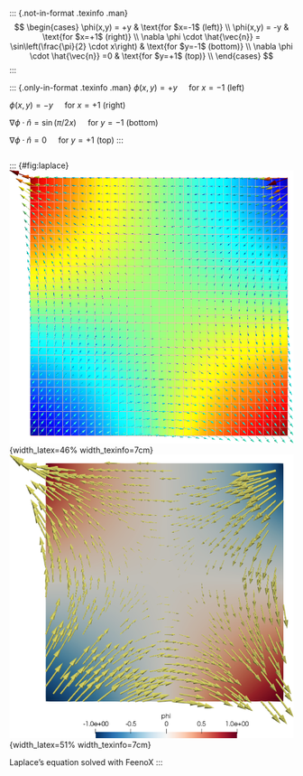 

::: {.not-in-format .texinfo .man}
$$
\begin{cases}
\phi(x,y) = +y & \text{for $x=-1$ (left)} \\
\phi(x,y) = -y & \text{for $x=+1$ (right)} \\
\nabla \phi \cdot \hat{\vec{n}} = \sin\left(\frac{\pi}{2} \cdot x\right) & \text{for $y=-1$ (bottom)} \\
\nabla \phi \cdot \hat{\vec{n}} =0 & \text{for $y=+1$ (top)} \\
\end{cases}
$$
:::

::: {.only-in-format .texinfo .man}
$\phi(x,y) = +y \quad$ for $x=-1$ (left)

$\phi(x,y) = -y \quad$ for $x=+1$ (right)

$\nabla \phi \cdot \hat{n} = \sin(\pi/2 x) \quad$ for $y=-1$ (bottom)

$\nabla \phi \cdot \hat{n} =0 \quad$ for $y=+1$ (top)
:::


```{.feenox include="laplace-square.fee"}
```

::: {#fig:laplace}
![Post-processed with Gmsh](laplace-square-gmsh.png){width_latex=46% width_texinfo=7cm}
![Post-processed with Paraview](laplace-square-paraview.png){width_latex=51% width_texinfo=7cm}

Laplace’s equation solved with FeenoX
:::


